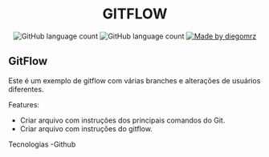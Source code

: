 <h1 align="center">
  GITFLOW
</h1>

<p align="center">
  
  <img alt="GitHub language count" src="https://img.shields.io/github/last-commit/diegomrz/gitflow">
  
  <img alt="GitHub language count" src="https://img.shields.io/github/languages/count/diegomrz/gitflow">

  <a href="https://www.linkedin.com/in/diegomrz/">
    <img alt="Made by diegomrz" src="https://img.shields.io/badge/linkedin-diegomrz-blue">
  </a>  
</p>

## GitFlow
Este é um exemplo de gitflow com várias branches e alterações de usuários diferentes.

Features:
- Criar arquivo com instruções dos principais comandos do Git.
- Criar arquivo com instruções do gitflow.

Tecnologias
-Github
